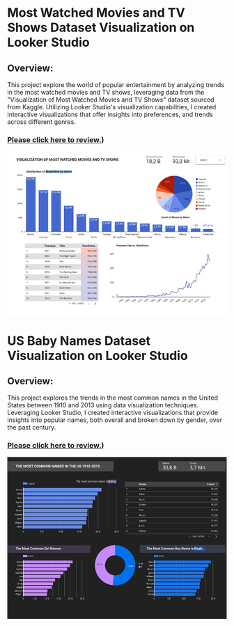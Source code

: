 # Most Watched Movies and TV Shows Dataset Visualization on Looker Studio
## Overview:
This project explore the world of popular entertainment by analyzing trends in the most watched movies and TV shows, leveraging data from the "Visualization of Most Watched Movies and TV Shows" dataset sourced from Kaggle. Utilizing Looker Studio's visualization capabilities, I created interactive visualizations that offer insights into  preferences, and trends across different genres.

### [Please click here to review.](https://lookerstudio.google.com/u/0/reporting/3ac9b234-4e8c-4eb0-a4ba-83a6506b9720/page/ZpZqD))

<img src="img/Most Watched Movies.JPG" >

# US Baby Names Dataset Visualization on Looker Studio
## Overview:
This project explores the trends in the most common names in the United States between 1910 and 2013 using data visualization techniques. Leveraging Looker Studio, I created interactive visualizations that provide insights into popular names, both overall and broken down by gender, over the past century.

### [Please click here to review.](https://lookerstudio.google.com/u/0/reporting/93f176cd-08ab-4a51-bfcb-9796ed7dcf66/page/l4PoD))

<img src="img/babynames.JPG" >

